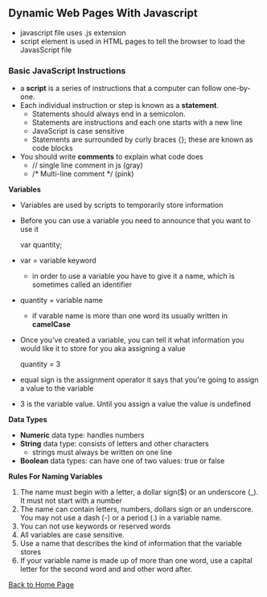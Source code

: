 ## Dynamic Web Pages With Javascript

- javascript file uses .js extension
- script element is used in HTML pages to tell the browser to load the JavasScript file

### Basic JavaScript Instructions

- a **script** is a series of instructions that a computer can follow one-by-one. 
- Each individual instruction or step is known as a **statement**.
    - Statements should always end in a semicolon.
    - Statements are instructions and each one starts with a new line
    - JavaScript is case sensitive
    - Statements are surrounded by curly braces {}; these are known as code blocks
- You should write **comments** to explain what code does 
    - // single line comment in js (gray)
    - /* Multi-line comment */ (pink)

**Variables** 

- Variables are used by scripts to temporarily store information
- Before you can use a variable you need to announce that you want to use it

    var quantity;

- var = variable keyword
    - in order to use a variable you have to give it a name, which is sometimes called an identifier 
- quantity = variable name
    - if varable name is more than one word its usually written in **camelCase**
- Once you've created a variable, you can tell it what information you would like it to store for you aka assigning a value

    quantity = 3

- equal sign is the assignment operator it says that you're going to assign a value to the variable
- 3 is the variable value. Until you assign a value the value is undefined

**Data Types**

- **Numeric** data type: handles numbers
- **String** data type: consists of letters and other characters 
    - strings must always be written on one line
- **Boolean** data types: can have one of two values: true or false

**Rules For Naming Variables**

1. The name must begin with a letter, a dollar sign($) or an underscore (_). It must not start with a number
2. The name can contain letters, numbers, dollars sign or an underscore. You may not use a dash (-) or a period (.) in a variable name.
3. You can not use keywords or reserved words
4. All variables are case sensitive.
5. Use a name that describes the kind of information that the variable stores
6. If your variable name is made up of more than one word, use a capital letter for the second word and and other word after.


[Back to Home Page](https://ashcaz.github.io/learning-journal/)